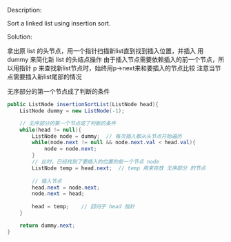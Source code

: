 Description:

Sort a linked list using insertion sort.

Solution:

拿出原 list 的头节点，用一个指针扫描新list直到找到插入位置，并插入
用 dummy 来简化新 list 的头结点操作
由于插入节点需要依赖插入的前一个节点，所以用指针 p 来查找新list节点时，始终用p->next来和要插入的节点比较
注意当节点需要插入新list尾部的情况

无序部分的第一个节点成了判断的条件

```java
public ListNode insertionSortList(ListNode head){
    ListNode dummy = new ListNode(-1);

    // 无序部分的第一个节点成了判断的条件
    while(head != null){
        ListNode node = dummy;  // 每次插入都从头节点开始遍历
        while(node.next != null && node.next.val < head.val){
            node = node.next;
        }
        // 此时，已经找到了要插入的位置的前一个节点 node 
        ListNode temp = head.next;  // temp 用来存放 无序部分 的节点 
        
        // 插入节点
        head.next = node.next;
        node.next = head;
        
        head = temp;    // 回归于 head 指针
    }

    return dummy.next;
}
```